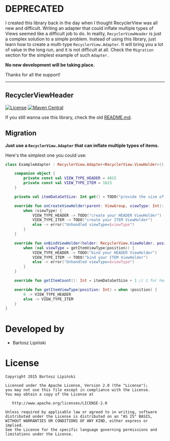 # DEPRECATED

I created this library back in the day when I thought RecyclerView was all new and difficult. Writing an adapter that could inflate multiple types of Views seemed like a difficult job to do. In reality, `RecyclerViewHeader` is just a complex solution to a simple problem.
Instead of using this library, just learn how to create a multi-type `RecyclerView.Adapter`. It will bring you a lot of value in the long run, and it is not difficult at all. Check the `Migration` section for the simplest example of such `Adapter.`

**No new development will be taking place.**

Thanks for all the support!

------

RecyclerViewHeader
------------------

[![License](https://img.shields.io/github/license/blipinsk/RecyclerViewHeader.svg?style=flat)](https://www.apache.org/licenses/LICENSE-2.0)
[![Maven Central](https://img.shields.io/maven-central/v/com.bartoszlipinski/recyclerviewheader2.svg)](http://gradleplease.appspot.com/#recyclerviewheader2)

If you still wanna use this library, check the old [README.md](https://github.com/blipinsk/RecyclerViewHeader/blob/2a0679f7abcb8cb94e3985272cf19bde90c6cbe4/README.md).

Migration
---------
**Just use a `RecyclerView.Adapter` that can inflate multiple types of items.**

Here's the simplest one you could use:

```kotlin
class ExampleAdapter : RecyclerView.Adapter<RecyclerView.ViewHolder>() {

    companion object {
        private const val VIEW_TYPE_HEADER = 4815
        private const val VIEW_TYPE_ITEM = 1623
    }

    private val itemDataSetSize: Int get() = TODO("provide the size of your `ITEM` dataset")

    override fun onCreateViewHolder(parent: ViewGroup, viewType: Int): RecyclerView.ViewHolder {
        when (viewType) {
            VIEW_TYPE_HEADER -> TODO("create your HEADER ViewHolder")
            VIEW_TYPE_ITEM -> TODO("create your ITEM ViewHolder")
            else -> error("Unhandled viewType=$viewType")
        }
    }

    override fun onBindViewHolder(holder: RecyclerView.ViewHolder, position: Int) {
        when (val viewType = getItemViewType(position)) {
            VIEW_TYPE_HEADER -> TODO("bind your HEADER ViewHolder")
            VIEW_TYPE_ITEM -> TODO("bind your ITEM ViewHolder")
            else -> error("Unhandled viewType=$viewType")
        }
    }

    override fun getItemCount(): Int = itemDataSetSize + 1 // 1 for header

    override fun getItemViewType(position: Int) = when (position) {
        0 -> VIEW_TYPE_HEADER
        else -> VIEW_TYPE_ITEM
    }
}

```


Developed by
============
 * Bartosz Lipiński

License
=======

    Copyright 2015 Bartosz Lipiński

    Licensed under the Apache License, Version 2.0 (the "License");
    you may not use this file except in compliance with the License.
    You may obtain a copy of the License at

       http://www.apache.org/licenses/LICENSE-2.0

    Unless required by applicable law or agreed to in writing, software
    distributed under the License is distributed on an "AS IS" BASIS,
    WITHOUT WARRANTIES OR CONDITIONS OF ANY KIND, either express or implied.
    See the License for the specific language governing permissions and
    limitations under the License.


 [1]: https://github.com/Karumi/HeaderRecyclerView
